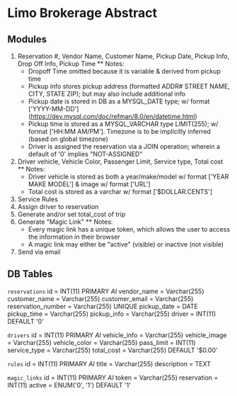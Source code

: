 # Limo Brokerage Abstract

## Modules

1. Reservation #, Vendor Name, Customer Name, Pickup Date, Pickup Info, Drop Off Info, Pickup Time
	** Notes: 
	- Dropoff Time omitted because it is variable & derived from pickup time
	- Pickup info stores pickup address (formatted ADDR# STREET NAME, CITY, STATE ZIP); but may also include additional info
	- Pickup date is stored in DB as a MYSQL_DATE type; w/ format ['YYYY-MM-DD'] (https://dev.mysql.com/doc/refman/8.0/en/datetime.html)
	- Pickup time is stored as a MYSQL_VARCHAR type LIMIT(255); w/ format ['HH:MM AM/PM']. Timezone is to be implicitly inferred (based on global timezone)	
	- Driver is assigned the reservation via a JOIN operation; wherein a default of '0' implies "NOT-ASSIGNED"
2. Driver vehicle, Vehicle Color, Passenger Limit, Service type, Total cost
	** Notes:
	- Driver vehicle is stored as both a year/make/model w/ format ['YEAR MAKE MODEL'] & image w/ format ['URL']
	- Total cost is stored as a varchar w/ format ['$DOLLAR.CENTS']
3. Service Rules
4. Assign driver to reservation
5. Generate and/or set total_cost of trip
6. Generate "Magic Link"
	** Notes:
	- Every magic link has a unique token, which allows the user to access the information in their browser
	- A magic link may either be "active" (visible) or inactive (not visible)
7. Send via email

## DB Tables

`reservations`
id				   = INT(11) PRIMARY *AI*
vendor_name  	   = Varchar(255)
customer_name 	   = Varchar(255)
customer_email	   = Varchar(255)
reservation_number = Varchar(255) UNIQUE
pickup_date   	   = DATE
pickup_time		   = Varchar(255)
pickup_info		   = Varchar(255)
driver			   = INT(11) DEFAULT '0'

`drivers`
id				   = INT(11) PRIMARY *AI*
vehicle_info	   = Varchar(255)
vehicle_image	   = Varchar(255)
vehicle_color	   = Varchar(255)
pass_limit		   = INT(11)
service_type	   = Varchar(255)
total_cost		   = Varchar(255) DEFAULT '$0.00'

`rules`
id				   = INT(11) PRIMARY *AI*
title			   = Varchar(255)
description		   = TEXT

`magic_links`
id				   = INT(11) PRIMARY *AI*
token			   = Varchar(255)
reservation		   = INT(11)
active			   = ENUM('0', '1') DEFAULT '1'